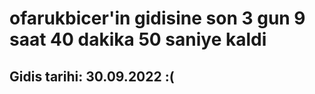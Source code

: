# ofarukbicer'in gidisine son 3 gun 9 saat 40 dakika 50 saniye kaldi

## Gidis tarihi: 30.09.2022 :(